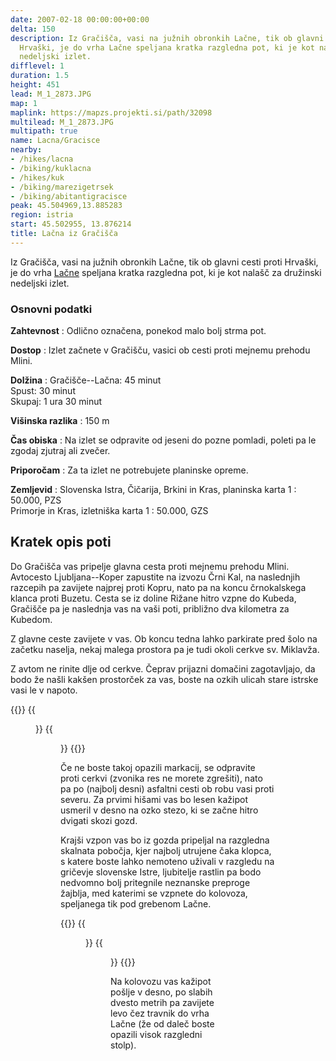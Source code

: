 ```yaml
---
date: 2007-02-18 00:00:00+00:00
delta: 150
description: Iz Gračišča, vasi na južnih obronkih Lačne, tik ob glavni cesti proti
  Hrvaški, je do vrha Lačne speljana kratka razgledna pot, ki je kot nalašč za družinski
  nedeljski izlet.
difflevel: 1
duration: 1.5
height: 451
lead: M_1_2873.JPG
map: 1
maplink: https://mapzs.projekti.si/path/32098
multilead: M_1_2873.JPG
multipath: true
name: Lacna/Gracisce
nearby:
- /hikes/lacna
- /biking/kuklacna
- /hikes/kuk
- /biking/marezigetrsek
- /biking/abitantigracisce
peak: 45.504969,13.885283
region: istria
start: 45.502955, 13.876214
title: Lačna iz Gračišča
---
```

Iz Gračišča, vasi na južnih obronkih Lačne, tik ob glavni cesti proti Hrvaški, je do vrha [Lačne](../) speljana kratka razgledna pot, ki je kot nalašč za družinski nedeljski izlet.

### Osnovni podatki

**Zahtevnost**
:   Odlično označena, ponekod malo bolj strma pot.

**Dostop**
:   Izlet začnete v Gračišču, vasici ob cesti proti mejnemu prehodu Mlini.

**Dolžina**
:   Gračišče--Lačna: 45 minut\
    Spust: 30 minut\
    Skupaj: 1 ura 30 minut

**Višinska razlika**
:   150 m

**Čas obiska**
:   Na izlet se odpravite od jeseni do pozne pomladi, poleti pa le zgodaj zjutraj ali zvečer.

**Priporočam**
:   Za ta izlet ne potrebujete planinske opreme.

**Zemljevid**
:   Slovenska Istra, Čičarija, Brkini in Kras, planinska karta 1 : 50.000, PZS\
    Primorje in Kras, izletniška karta 1 : 50.000, GZS

Kratek opis poti
----------------

Do Gračišča vas pripelje glavna cesta proti mejnemu prehodu Mlini. Avtocesto Ljubljana--Koper zapustite na izvozu Črni Kal, na naslednjih razcepih pa zavijete najprej proti Kopru, nato pa na koncu črnokalskega klanca proti Buzetu. Cesta se iz doline Rižane hitro vzpne do Kubeda, Gračišče pa je naslednja vas na vaši poti, približno dva kilometra za Kubedom.

Z glavne ceste zavijete v vas. Ob koncu tedna lahko parkirate pred šolo na začetku naselja, nekaj malega prostora pa je tudi okoli cerkve sv. Miklavža.

Z avtom ne rinite dlje od cerkve. Čeprav prijazni domačini zagotavljajo, da bodo že našli kakšen prostorček za vas, boste na ozkih ulicah stare istrske vasi le v napoto.

{{<gallery>}} 
{{<figure src="M_1_2877.JPG" caption="Cerkev sv. Miklavža">}} {{<figure src="M_1_2876.JPG">}}
{{</gallery>}} 

Če ne boste takoj opazili markacij, se odpravite proti cerkvi (zvonika res ne morete zgrešiti), nato pa po (najbolj desni) asfaltni cesti ob robu vasi proti severu. Za prvimi hišami vas bo lesen kažipot usmeril v desno na ozko stezo, ki se začne hitro dvigati skozi gozd.

Krajši vzpon vas bo iz gozda pripeljal na razgledna skalnata pobočja, kjer najbolj utrujene čaka klopca, s katere boste lahko nemoteno uživali v razgledu na gričevje slovenske Istre, ljubitelje rastlin pa bodo nedvomno bolj pritegnile neznanske preproge žajblja, med katerimi se vzpnete do kolovoza, speljanega tik pod grebenom Lačne.

{{<gallery>}} 
{{<figure src="M_1_2874.JPG" caption="Pogled na Gračišče">}} {{<figure src="M_1_2873.JPG" caption="Travniki pod vrhom">}}
{{</gallery>}} 

Na kolovozu vas kažipot pošlje v desno, po slabih dvesto metrih pa zavijete levo čez travnik do vrha Lačne (že od daleč boste opazili visok razgledni stolp).
